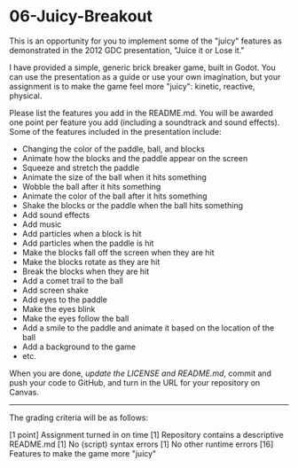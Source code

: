 # 06-Juicy-Breakout

This is an opportunity for you to implement some of the "juicy" features as demonstrated in the 2012 GDC presentation, "Juice it or Lose it."

I have provided a simple, generic brick breaker game, built in Godot. You can use the presentation as a guide or use your own imagination, but your assignment is to make the game feel more "juicy": kinetic, reactive, physical.

Please list the features you add in the README.md. You will be awarded one point per feature you add (including a soundtrack and sound effects). Some of the features included in the presentation include:
 - Changing the color of the paddle, ball, and blocks
 - Animate how the blocks and the paddle appear on the screen
 - Squeeze and stretch the paddle
 - Animate the size of the ball when it hits something
 - Wobble the ball after it hits something
 - Animate the color of the ball after it hits something
 - Shake the blocks or the paddle when the ball hits something
 - Add sound effects
 - Add music
 - Add particles when a block is hit
 - Add particles when the paddle is hit
 - Make the blocks fall off the screen when they are hit
 - Make the blocks rotate as they are hit
 - Break the blocks when they are hit
 - Add a comet trail to the ball
 - Add screen shake
 - Add eyes to the paddle
 - Make the eyes blink
 - Make the eyes follow the ball
 - Add a smile to the paddle and animate it based on the location of the ball
 - Add a background to the game
 - etc.

 When you are done, *update the LICENSE and README.md*, commit and push your code to GitHub, and turn in the URL for your repository on Canvas.

---

The grading criteria will be as follows:

[1 point] Assignment turned in on time
[1] Repository contains a descriptive README.md
[1] No (script) syntax errors
[1] No other runtime errors
[16] Features to make the game more "juicy"